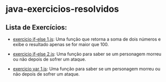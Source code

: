 # java-exercicios-resolvidos

## Lista de Exercícios:

- [exercicio if-else 1.js](./exercicios/exercicio%20if-else%201.js): Uma função que retorna a soma de dois números e exibe o resultado apenas se for maior que 100.

- [exercicio if-else 2.js](./exercicios/exercicio%20if-else%202.js): Uma função para saber se um personagem morreu ou não depois de sofrer um ataque.

- [exercicio var 1.js](./exercicios/exercicio%20var%201.js): Uma função para saber se um personagem morreu ou não depois de sofrer um ataque.


